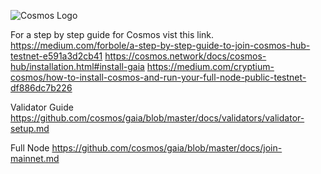 ![Cosmos Logo](https://cosmos.network/images/logos/cosmos-logo-white.png)

For a step by step guide for Cosmos vist this link.
https://medium.com/forbole/a-step-by-step-guide-to-join-cosmos-hub-testnet-e591a3d2cb41
https://cosmos.network/docs/cosmos-hub/installation.html#install-gaia
https://medium.com/cryptium-cosmos/how-to-install-cosmos-and-run-your-full-node-public-testnet-df886dc7b226

Validator Guide
https://github.com/cosmos/gaia/blob/master/docs/validators/validator-setup.md

Full Node
https://github.com/cosmos/gaia/blob/master/docs/join-mainnet.md
